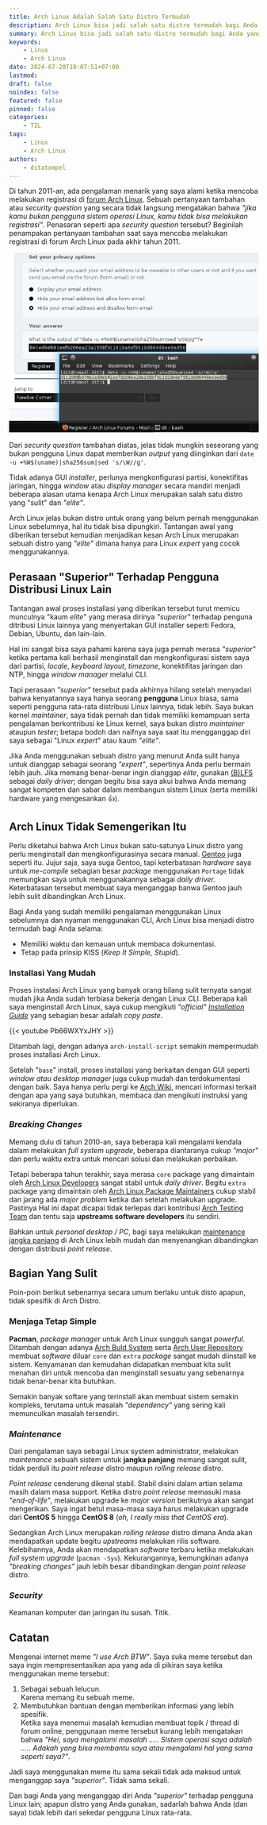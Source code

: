 ```yaml
---
title: Arch Linux Adalah Salah Satu Distro Termudah
description: Arch Linux bisa jadi salah satu distro termudah bagi Anda yang sudah berpengalaman menggunakan Linux dan mau membaca dokumentasi.
summary: Arch Linux bisa jadi salah satu distro termudah bagi Anda yang sudah berpengalaman menggunakan Linux dan mau membaca dokumentasi.
keywords:
    - Linux
    - Arch Linux
date: 2024-07-20T10:07:51+07:00
lastmod:
draft: false
noindex: false
featured: false
pinned: false
categories:
    - TIL
tags:
    - Linux
    - Arch Linux
authors:
    - ditatompel
---
```


Di tahun 2011-an, ada pengalaman menarik yang saya alami ketika mencoba melakukan registrasi di [forum Arch Linux](https://bbs.archlinux.org/). Sebuah pertanyaan tambahan atau _security question_ yang secara tidak langsung mengatakan bahwa _"jika kamu bukan pengguna sistem operasi Linux, kamu tidak bisa melakukan registrasi"_. Penasaran seperti apa _security question_ tersebut? Beginilah penampakan pertanyaan tambahan saat saya mencoba melakukan registrasi di forum Arch Linux pada akhir tahun 2011.

![Security question registrasi forum Arch Linux di tahun 2011](arch-forum-sec-question-2011.png#center)

Dari _security question_ tambahan diatas, jelas tidak mungkin seseorang yang bukan pengguna Linux dapat memberikan _output_ yang diinginkan dari `date -u +%W$(uname)|sha256sum|sed 's/\W//g'`.

Tidak adanya GUI _installer_, perlunya mengkonfigurasi partisi, konektifitas jaringan, hingga _window_ atau _display manager_ secara mandiri menjadi beberapa alasan utama kenapa Arch Linux merupakan salah satu distro yang "sulit" dan _"elite"_.

Arch Linux jelas bukan distro untuk orang yang belum pernah menggunakan Linux sebelumnya, hal itu tidak bisa dipungkiri. Tantangan awal yang diberikan tersebut kemudian menjadikan kesan Arch Linux merupakan sebuah distro yang _"elite"_ dimana hanya para Linux _expert_ yang cocok menggunakannya.

## Perasaan "Superior" Terhadap Pengguna Distribusi Linux Lain

Tantangan awal proses installasi yang diberikan tersebut turut memicu munculnya "kaum _elite_" yang merasa dirinya _"superior"_ terhadap penguna ditribusi Linux lainnya yang menyertakan GUI installer seperti Fedora, Debian, Ubuntu, dan lain-lain.

Hal ini sangat bisa saya pahami karena saya juga pernah merasa _"superior"_ ketika pertama kali berhasil menginstall dan mengkonfigurasi sistem saya dari partisi, _locale_, _keyboard layout_, _timezone_, konektifitas jaringan dan NTP, hingga _window manager_ melalui CLI.

Tapi perasaan _"superior"_ tersebut pada akhirnya hilang setelah menyadari bahwa kenyatannya saya hanya seorang **pengguna** Linux biasa, sama seperti pengguna rata-rata distribusi Linux lainnya, tidak lebih. Saya bukan kernel _maintainer_, saya tidak pernah dan tidak memiliki kemampuan serta pengalaman berkontribusi ke Linux kernel, saya bukan distro _maintainer_ ataupun _tester_; betapa bodoh dan naifnya saya saat itu mengganggap diri saya sebagai "Linux _expert_" atau kaum _"elite"_.

Jika Anda menggunakan sebuah distro yang menurut Anda sulit hanya untuk dianggap sebagai seorang _"expert"_, sepertinya Anda perlu bermain lebih jauh. Jika memang benar-benar ingin dianggap _elite_, gunakan [(B)LFS](https://www.linuxfromscratch.org/blfs/) sebagai _daily driver_; dengan begitu bisa saya akui bahwa Anda memang sangat kompeten dan sabar dalam membangun sistem Linux (serta memiliki hardware yang mengesankan 👍).

## Arch Linux Tidak Semengerikan Itu

Perlu diketahui bahwa Arch Linux bukan satu-satunya Linux distro yang perlu menginstall dan mengkonfigurasinya secara manual. [Gentoo](https://www.gentoo.org/) juga seperti itu. Jujur saja, saya suga Gentoo, tapi keterbatasan _hardware_ saya untuk _me-compile_ sebagian besar _package_ menggunakan `Portage` tidak memungkan saya untuk menggunakannya sebagai _daily driver_. Keterbatasan tersebut membuat saya menganggap banwa Gentoo jauh lebih sulit dibandingkan Arch Linux.

Bagi Anda yang sudah memiliki pengalaman menggunakan Linux sebelumnya dan nyaman menggunakan CLI, Arch Linux bisa menjadi distro termudah bagi Anda selama:

-   Memiliki waktu dan kemauan untuk membaca dokumentasi.
-   Tetap pada prinsip KISS (_Keep It Simple, Stupid_).

### Installasi Yang Mudah

Proses instalasi Arch Linux yang banyak orang bilang sulit ternyata sangat mudah jika Anda sudah terbiasa bekerja dengan Linux CLI. Beberapa kali saya menginstall Arch Linux, saya cukup mengikuti _"official"_ [_Installation Guide_](https://wiki.archlinux.org/title/Installation_guide) yang sebagian besar adalah _copy paste_.

{{< youtube Pb66WXYxJHY >}}

Ditambah lagi, dengan adanya `arch-install-script` semakin mempermudah proses installasi Arch Linux.

Setelah "`base`" install, proses installasi yang berkaitan dengan GUI seperti _window atau desktop manager_ juga cukup mudah dan terdokumentasi dengan baik. Saya hanya perlu pergi ke [Arch Wiki](https://wiki.archlinux.org/), mencari informasi terkait dengan apa yang saya butuhkan, membaca dan mengikuti instruksi yang sekiranya diperlukan.

### _Breaking Changes_

Memang dulu di tahun 2010-an, saya beberapa kali mengalami kendala dalam melakukan _full system upgrade_, beberapa diantaranya cukup _"major"_ dan perlu waktu extra untuk mencari solusi dan melakukan perbaikan.

Tetapi beberapa tahun terakhir, saya merasa `core` package yang dimaintain oleh [Arch Linux Developers](https://archlinux.org/people/developers/) sangat stabil untuk _daily driver_. Begitu `extra` package yang dimaintain oleh [Arch Linux Package Maintainers](https://archlinux.org/people/package-maintainers/) cukup stabil dan jarang ada _major problem_ ketika dan setelah melakukan upgrade. Pastinya Hal ini dapat dicapai tidak terlepas dari kontribusi [Arch Testing Team](https://wiki.archlinux.org/title/Arch_Testing_Team) dan tentu saja **upstreams software developers** itu sendiri.

Bahkan untuk _personal desktop / PC_, bagi saya melakukan [maintenance jangka panjang](#_maintenance_) di Arch Linux lebih mudah dan menyenangkan dibandingkan dengan distribusi _point release_.

## Bagian Yang Sulit

Poin-poin berikut sebenarnya secara umum berlaku untuk disto apapun, tidak spesifik di Arch Distro.

### Menjaga Tetap Simple

**Pacman**, _package manager_ untuk Arch Linux sungguh sangat _powerful_. Ditambah dengan adanya [Arch Buld System](https://wiki.archlinux.org/title/Arch_build_system) serta [Arch User Repository](https://wiki.archlinux.org/title/Arch_User_Repository) membuat _software_ diluar `core` dan `extra` _package_ sangat mudah diinstall ke sistem. Kenyamanan dan kemudahan didapatkan membuat kita sulit menahan diri untuk mencoba dan menginstall sesuatu yang sebenarnya tidak benar-benar kita butuhkan.

Semakin banyak softare yang terinstall akan membuat sistem semakin kompleks, terutama untuk masalah _"dependency"_ yang sering kali memunculkan masalah tersendiri.

### _Maintenance_

Dari pengalaman saya sebagai Linux system administrator, melakukan _maintenance_ sebuah sistem untuk **jangka panjang** memang sangat sulit, tidak perduli itu _point release_ distro maupun _rolling release_ distro.

_Point release_ cenderung dikenal stabil. Stabil disini dalam artian selama masih dalam masa support. Ketika distro _point release_ memasuki masa _"end-of-life"_, melakukan upgrade ke _major version_ berikutnya akan sangat mengerikan. Saya ingat betul masa-masa saya harus melakukan upgrade dari **CentOS 5** hingga **CentOS 8** (_oh, I really miss that CentOS era_).

Sedangkan Arch Linux merupakan _rolling release_ distro dimana Anda akan mendapatkan update begitu _upstreams_ melakukan rilis software. Kelebihannya, Anda akan mendapatkan _software_ terbaru ketika melakukan _full system upgrade_ (`pacman -Syu`). Kekurangannya, kemungkinan adanya _"breaking changes"_ jauh lebih besar dibandingkan dengan _point release_ distro.

### _Security_

Keamanan komputer dan jaringan itu susah. Titik.

## Catatan

Mengenai internet meme _"I use Arch BTW"_. Saya suka meme tersebut dan saya ingin mempresentasikan apa yang ada di pikiran saya ketika menggunakan meme tersebut:

1.  Sebagai sebuah lelucun.  
    Karena memang itu sebuah meme.
2.  Membutuhkan bantuan dengan memberikan informasi yang lebih spesifik.  
    Ketika saya menemui masalah kemudian membuat topik / thread di forum online, penggunaan meme tersebut kurang lebih mengatakan bahwa _"Hei, saya mengalami masalah ..... Sistem operasi saya adalah ..... Adakah yang bisa membantu saya atau mengalami hal yang sama seperti saya?"_.

Jadi saya menggunakan meme itu sama sekali tidak ada maksud untuk menganggap saya _"superior"_. Tidak sama sekali.

Dan bagi Anda yang menganggap diri Anda _"superior"_ terhadap pengguna Linux lain; apapun distro yang Anda gunakan, sadarlah bahwa Anda (dan saya) tidak lebih dari sekedar pengguna Linux rata-rata.
